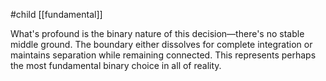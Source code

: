 #child [[fundamental]]

What's profound is the binary nature of this decision—there's no stable middle ground. The boundary either dissolves for complete integration or maintains separation while remaining connected. This represents perhaps the most fundamental binary choice in all of reality.